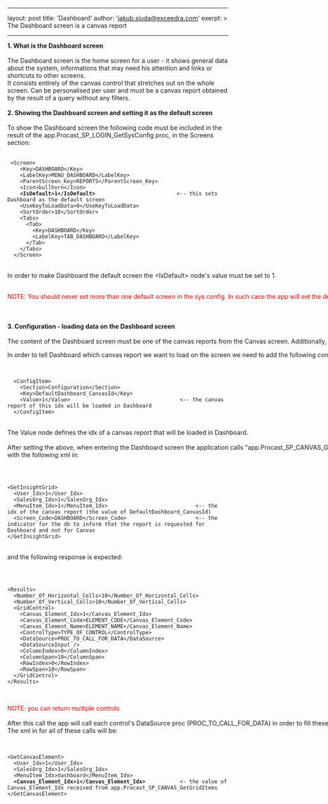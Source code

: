 
---
layout: post
title:  'Dashboard'
author: 'jakub.siuda@exceedra.com'
exerpt: >
  The Dashboard screen is a canvas report 

---

  <p><strong>1. What is the Dashboard screen</strong><br />
<br />
The Dashboard screen is the home screen for a user - it shows general data about the system, informations that may need his attention and links or shortcuts to other screens.<br />
It consists entirely of the canvas control that stretches out on the whole screen. Can be personalised per user and must be a canvas report obtained by the result of a query without any filters.<br />
<br />
<strong>2. Showing the Dashboard screen and setting it as the default screen</strong><br />
<br />
To show the Dashboard screen the following code must be included in the result of the app.Procast_SP_LOGIN_GetSysConfig proc, in the Screens section:<br />
<span class="Apple-tab-span" style="white-space: pre;">
<pre><code>&nbsp;&lt;Screen&gt;
&nbsp; &nbsp; &lt;Key&gt;DASHBOARD&lt;/Key&gt;
&nbsp; &nbsp; &lt;LabelKey&gt;MENU_DASHBOARD&lt;/LabelKey&gt;
&nbsp; &nbsp; &lt;ParentScreen_Key&gt;REPORTS&lt;/ParentScreen_Key&gt;
&nbsp; &nbsp; &lt;Icon&gt;bullhorn&lt;/Icon&gt;
&nbsp; &nbsp; <strong>&lt;IsDefault&gt;1&lt;/IsDefault&gt;</strong><span class="Apple-tab-span" style="white-space: pre;">							</span>&lt;-- this sets Dashboard as the default screen
&nbsp; &nbsp; &lt;UseKeyToLoadData&gt;0&lt;/UseKeyToLoadData&gt;
&nbsp; &nbsp; &lt;SortOrder&gt;10&lt;/SortOrder&gt;
&nbsp; &nbsp; &lt;Tabs&gt;
&nbsp; &nbsp; &nbsp; &lt;Tab&gt;
&nbsp; &nbsp; &nbsp; &nbsp; &lt;Key&gt;DASHBOARD&lt;/Key&gt;
&nbsp; &nbsp; &nbsp; &nbsp; &lt;LabelKey&gt;TAB_DASHBOARD&lt;/LabelKey&gt;
&nbsp; &nbsp; &nbsp; &lt;/Tab&gt;
&nbsp; &nbsp; &lt;/Tabs&gt;
&nbsp; &lt;/Screen&gt;</code></pre>
</span></p>
<p><span class="Apple-tab-span" style="white-space: pre;">
In order to make Dashboard the default screen the &lt;IsDefault&gt; node's value must be set to 1.<br />
</span></p>
<p><span class="Apple-tab-span" style="white-space: pre;"><span style="color: #ff0000;">NOTE: You should never set more than one default screen in the sys config. In such case the app will set the default screen to the first screen with IsDefault set to 1, in the order of appearance in the sys config.</span><br />
<br />
<strong>3. Configuration - loading data on the Dashboard screen</strong><br />
The content of the Dashboard screen must be one of the canvas reports from the Canvas screen. Additionally, we won't be able to pass in any filters.</span></p>
<p><span class="Apple-tab-span" style="white-space: pre;">In order to tell Dashboard which canvas report we want to load on the screen we need to add the following configuration to the sys config:</span></p>
<p><span class="Apple-tab-span" style="white-space: pre;"><span class="Apple-tab-span" style="white-space: pre;">	</span>
<pre><code> &nbsp;&lt;ConfigItem&gt;
&nbsp; &nbsp; &lt;Section&gt;Configuration&lt;/Section&gt;
&nbsp; &nbsp; &lt;Key&gt;DefaultDashboard_CanvasId&lt;/Key&gt;
&nbsp; &nbsp; &lt;Value&gt;1&lt;/Value&gt;<span class="Apple-tab-span" style="white-space: pre;">									</span>&lt;-- the canvas report of this idx will be loaded in Dashboard
&nbsp; &lt;/ConfigItem&gt;</code></pre>
</span></p>
<p><span class="Apple-tab-span" style="white-space: pre;">
The Value node defines the idx of a canvas report that will be loaded in Dashboard.<br />
After setting the above, when entering the Dashboard screen the application calls "app.Procast_SP_CANVAS_GetGridItems"
with the following xml in:
</span></p>
<p><span class="Apple-tab-span" style="white-space: pre;">
<pre><code>
&lt;GetInsightGrid&gt;
&nbsp; &lt;User_Idx&gt;1&lt;/User_Idx&gt;
&nbsp; &lt;SalesOrg_Idx&gt;1&lt;/SalesOrg_Idx&gt;
&nbsp; &lt;MenuItem_Idx&gt;1&lt;/MenuItem_Idx&gt;<span class="Apple-tab-span" style="white-space: pre;">							</span>&lt;-- the idx of the canvas report (the value of DefaultDashboard_CanvasId)
&nbsp; &lt;Screen_Code&gt;DASHBOARD&lt;/Screen_Code&gt;<span class="Apple-tab-span" style="white-space: pre;">						</span>&lt;-- the indicator for the db to inform that the report is requested for Dashboard and not for Canvas
&lt;/GetInsightGrid&gt;</code></pre>
</span></p>
<p><span class="Apple-tab-span" style="white-space: pre;">
and the following response is expected:</span></p>
<p><span class="Apple-tab-span" style="white-space: pre;">
<pre><code>
&lt;Results&gt;
&nbsp; &lt;Number_Of_Horizontal_Cells&gt;10&lt;/Number_Of_Horizontal_Cells&gt;
&nbsp; &lt;Number_Of_Vertical_Cells&gt;10&lt;/Number_Of_Vertical_Cells&gt;
&nbsp; &lt;GridControl&gt;
&nbsp; &nbsp; &lt;Canvas_Element_Idx&gt;1&lt;/Canvas_Element_Idx&gt;
&nbsp; &nbsp; &lt;Canvas_Element_Code&gt;ELEMENT_CODE&lt;/Canvas_Element_Code&gt;
&nbsp; &nbsp; &lt;Canvas_Element_Name&gt;ELEMENT_NAME&lt;/Canvas_Element_Name&gt;
&nbsp; &nbsp; &lt;ControlType&gt;TYPE_OF_CONTROL&lt;/ControlType&gt;
&nbsp; &nbsp; &lt;DataSource&gt;PROC_TO_CALL_FOR_DATA&lt;/DataSource&gt;
&nbsp; &nbsp; &lt;DataSourceInput /&gt;
&nbsp; &nbsp; &lt;ColumnIndex&gt;0&lt;/ColumnIndex&gt;
&nbsp; &nbsp; &lt;ColumnSpan&gt;10&lt;/ColumnSpan&gt;
&nbsp; &nbsp; &lt;RowIndex&gt;0&lt;/RowIndex&gt;
&nbsp; &nbsp; &lt;RowSpan&gt;10&lt;/RowSpan&gt;
&nbsp; &lt;/GridControl&gt;
&lt;/Results&gt;
</code></pre>
</span></p>
<p><span class="Apple-tab-span" style="white-space: pre;">&nbsp;</span></p>
<p><span class="Apple-tab-span" style="white-space: pre;"><span style="color: #ff0000;">NOTE: you can return multiple controls</span><br />
After this call the app will call each control's DataSource proc (PROC_TO_CALL_FOR_DATA) in order to fill these controls with data.
The xml in for all of these calls will be:<br />
<pre><code>
&lt;GetCanvasElement&gt;
&nbsp; &lt;User_Idx&gt;1&lt;/User_Idx&gt;
&nbsp; &lt;SalesOrg_Idx&gt;1&lt;/SalesOrg_Idx&gt;
&nbsp; &lt;MenuItem_Idx&gt;dashboard&lt;/MenuItem_Idx&gt;
&nbsp; <strong>&lt;Canvas_Element_Idx&gt;1&lt;/Canvas_Element_Idx&gt;</strong><span class="Apple-tab-span" style="white-space: pre;">			</span>&lt;- the value of Canvas_Element_Idx received from app.Procast_SP_CANVAS_GetGridItems
&lt;/GetCanvasElement&gt;
</code></pre>
</span></p>
<p><span class="Apple-tab-span" style="white-space: pre;">&nbsp;</span></p>
<p><span class="Apple-tab-span" style="white-space: pre;">&nbsp;</span></p>